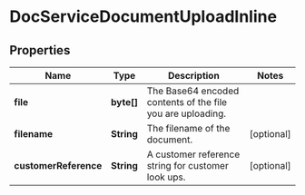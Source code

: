 

# DocServiceDocumentUploadInline


## Properties

Name | Type | Description | Notes
------------ | ------------- | ------------- | -------------
**file** | **byte[]** | The Base64 encoded contents of the file you are uploading. | 
**filename** | **String** | The filename of the document. |  [optional]
**customerReference** | **String** | A customer reference string for customer look ups. |  [optional]



